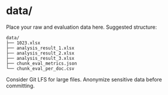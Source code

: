 # data/

Place your raw and evaluation data here. Suggested structure:

```
data/
├── 1023.xlsx
├── analysis_result_1.xlsx
├── analysis_result_2.xlsx
├── analysis_result_3.xlsx
├── chunk_eval_metrics.json
└── chunk_eval_per_doc.csv
```

Consider Git LFS for large files. Anonymize sensitive data before committing.
